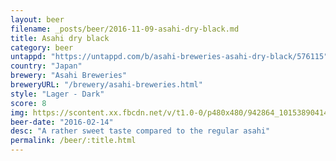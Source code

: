 ```yaml
---
layout: beer
filename: _posts/beer/2016-11-09-asahi-dry-black.md
title: Asahi dry black
category: beer
untappd: "https://untappd.com/b/asahi-breweries-asahi-dry-black/576115"
country: "Japan"
brewery: "Asahi Breweries"
breweryURL: "/brewery/asahi-breweries.html"
style: "Lager - Dark"
score: 8
img: https://scontent.xx.fbcdn.net/v/t1.0-0/p480x480/942864_10153890414673745_1846063327846189238_n.jpg?oh=2a0a3b7d0a63df2996d3792b153b79db&oe=59A2BA80
beer-date: "2016-02-14"
desc: "A rather sweet taste compared to the regular asahi"
permalink: /beer/:title.html
---
```

